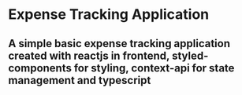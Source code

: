 # Expense Tracking Application

## A simple basic expense tracking application created with reactjs in frontend, styled-components for styling, context-api for state management and typescript
